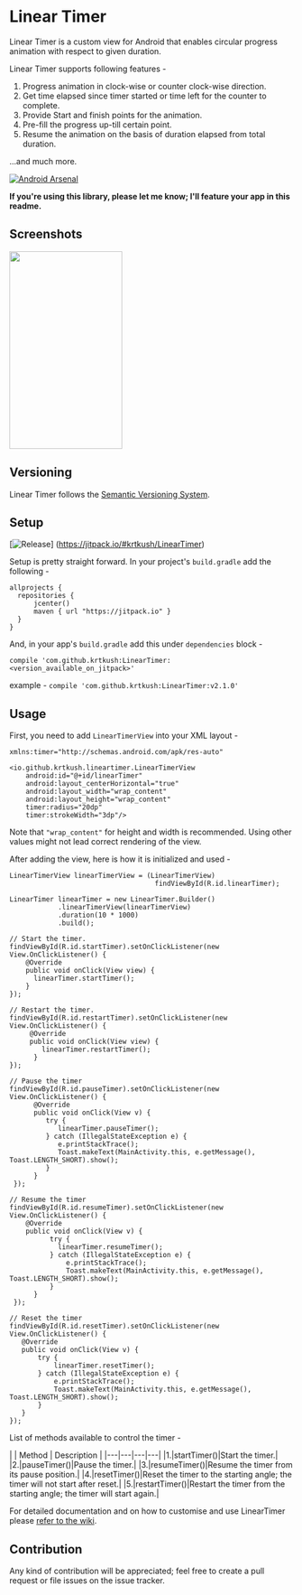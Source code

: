 # Linear Timer

Linear Timer is a custom view for Android that enables circular progress animation with respect to given duration.

Linear Timer supports following features -

1. Progress animation in clock-wise or counter clock-wise direction.
2. Get time elapsed since timer started or time left for the counter to complete.
3. Provide Start and finish points for the animation.
4. Pre-fill the progress up-till certain point.
5. Resume the animation on the basis of duration elapsed from total duration.

...and much more.

[![Android Arsenal](https://img.shields.io/badge/Android%20Arsenal-Linear%20Timer-brightgreen.svg?style=flat)](https://android-arsenal.com/details/1/4959)

**If you're using this library, please let me know; I'll feature your app in this readme.**

## Screenshots

<img src="https://raw.githubusercontent.com/krtkush/LinearTimer/master/Screenshots/demo.gif" width="200" height="350" />

## Versioning

Linear Timer follows the [Semantic Versioning System](http://semver.org/).

## Setup

[![Release](https://jitpack.io/v/krtkush/LinearTimer.svg)]
(https://jitpack.io/#krtkush/LinearTimer)

Setup is pretty straight forward. 
In your project's `build.gradle` add the following - 

    allprojects {
      repositories {
          jcenter()
          maven { url "https://jitpack.io" }
      }
    }
    
And, in your app's `build.gradle` add this under `dependencies` block -

    compile 'com.github.krtkush:LinearTimer:<version_available_on_jitpack>'
    
example - `compile 'com.github.krtkush:LinearTimer:v2.1.0'`

## Usage

First, you need to add `LinearTimerView` into your XML layout -

    xmlns:timer="http://schemas.android.com/apk/res-auto"

    <io.github.krtkush.lineartimer.LinearTimerView
        android:id="@+id/linearTimer"
        android:layout_centerHorizontal="true"
        android:layout_width="wrap_content"
        android:layout_height="wrap_content"
        timer:radius="20dp"
        timer:strokeWidth="3dp"/>

Note that `"wrap_content"` for height and width is recommended. Using other values might not lead correct rendering of the view.

After adding the view, here is how it is initialized and used -

    LinearTimerView linearTimerView = (LinearTimerView)
                                        findViewById(R.id.linearTimer);

    LinearTimer linearTimer = new LinearTimer.Builder()
                .linearTimerView(linearTimerView)
                .duration(10 * 1000)
                .build();

    // Start the timer.
    findViewById(R.id.startTimer).setOnClickListener(new View.OnClickListener() {
        @Override
        public void onClick(View view) {
          linearTimer.startTimer();
        }
    });

    // Restart the timer.
    findViewById(R.id.restartTimer).setOnClickListener(new View.OnClickListener() {
         @Override
         public void onClick(View view) {
            linearTimer.restartTimer();
          }
    });

    // Pause the timer
    findViewById(R.id.pauseTimer).setOnClickListener(new View.OnClickListener() {
          @Override
          public void onClick(View v) {
             try {
                linearTimer.pauseTimer();
             } catch (IllegalStateException e) {
                e.printStackTrace();
                Toast.makeText(MainActivity.this, e.getMessage(), Toast.LENGTH_SHORT).show();
             }
          }
     });

    // Resume the timer
    findViewById(R.id.resumeTimer).setOnClickListener(new View.OnClickListener() {
        @Override
        public void onClick(View v) {
              try {
                linearTimer.resumeTimer();
              } catch (IllegalStateException e) {
                  e.printStackTrace();
                  Toast.makeText(MainActivity.this, e.getMessage(), Toast.LENGTH_SHORT).show();
              }
          }
     });

    // Reset the timer
    findViewById(R.id.resetTimer).setOnClickListener(new View.OnClickListener() {
       @Override
       public void onClick(View v) {
           try {
               linearTimer.resetTimer();
           } catch (IllegalStateException e) {
               e.printStackTrace();
               Toast.makeText(MainActivity.this, e.getMessage(), Toast.LENGTH_SHORT).show();
           }
       }
    });
   
List of methods available to control the timer -

| | Method | Description |
|---|---|---|---|
|1.|startTimer()|Start the timer.|
|2.|pauseTimer()|Pause the timer.|
|3.|resumeTimer()|Resume the timer from its pause position.|
|4.|resetTimer()|Reset the timer to the starting angle; the timer will not start after reset.|
|5.|restartTimer()|Restart the timer from the starting angle; the timer will start again.|

For detailed documentation and on how to customise and use LinearTimer please [refer to the wiki](https://github.com/krtkush/LinearTimer/wiki).

## Contribution

Any kind of contribution will be appreciated; feel free to create a pull request or file issues on the issue tracker.
